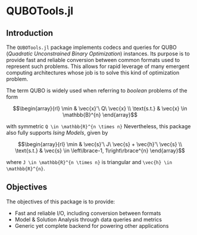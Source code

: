 # QUBOTools.jl

## Introduction
The `QUBOTools.jl` package implements codecs and queries for QUBO (*Quadratic Unconstrained Binary Optimization*) instances.
Its purpose is to provide fast and reliable conversion between common formats used to represent such problems.
This allows for rapid leverage of many emergent computing architectures whose job is to solve this kind of optimization problem.

The term QUBO is widely used when referring to *boolean* problems of the form

```math
\begin{array}{rl}
       \min & \vec{x}'\ Q\ \vec{x} \\
\text{s.t.} & \vec{x} \in \mathbb{B}^{n}
\end{array}
```

with symmetric ``Q \in \mathbb{R}^{n \times n}``
Nevertheless, this package also fully supports *Ising Models*, given by

```math
\begin{array}{rl}
       \min & \vec{s}'\ J\ \vec{s} + \vec{h}'\ \vec{s} \\
\text{s.t.} & \vec{s} \in \left\lbrace-1, 1\right\rbrace^{n}
\end{array}
```

where ``J \in \mathbb{R}^{n \times n}`` is triangular and ``\vec{h} \in \mathbb{R}^{n}``.

## Objectives
The objectives of this package is to provide:
- Fast and reliable I/O, including conversion between formats
- Model & Solution Analysis through data queries and metrics
- Generic yet complete backend for powering other applications